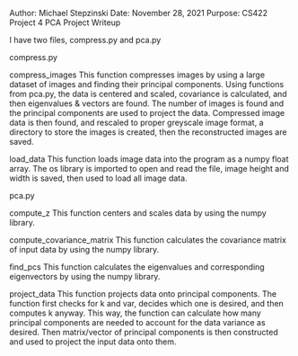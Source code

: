 Author:  Michael Stepzinski
Date:	 November 28, 2021
Purpose: CS422 Project 4 PCA Project Writeup

I have two files, compress.py and pca.py

compress.py

compress_images
	This function compresses images by using a large dataset of images and finding 
	their principal components. Using functions from pca.py, the data is centered 
	and scaled, covariance is calculated, and then eigenvalues & vectors are found. 
	The number of images is found and the principal components are used to project 
	the data. Compressed image data is then found, and rescaled to proper greyscale 
	image format, a directory to store the images is created, then the reconstructed 
	images are saved.
	
load_data
	This function loads image data into the program as a numpy float array. The os 
	library is imported to open and read the file, image height and width is saved, 
	then used to load all image data.


pca.py

compute_z
	This function centers and scales data by using the numpy library.

compute_covariance_matrix
	This function calculates the covariance matrix of input data by using the numpy 
	library.

find_pcs
	This function calculates the eigenvalues and corresponding eigenvectors by using 
	the numpy library.

project_data
	This function projects data onto principal components. The function first checks 
	for k and var, decides which one is desired, and then computes k anyway. This 
	way, the function can calculate how many principal components are needed to 
	account for the data variance as desired. Then matrix/vector of principal 
	components is then constructed and used to project the input data onto them.

